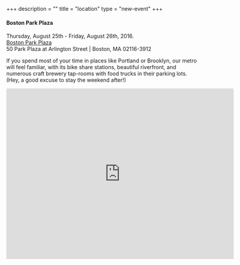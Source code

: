 +++
description = ""
title = "location"
type = "new-event"
+++
<h4>Boston Park Plaza</h4>
<p>
Thursday, August 25th - Friday, August 26th, 2016.<br>
<a href="http://www.bostonparkplaza.com/">Boston Park Plaza</a><br>
50 Park Plaza at Arlington Street | Boston, MA 02116-3912
</p>

<p>If you spend most of your time in places like Portland or Brooklyn, our metro will feel familiar,
with its bike share stations, beautiful riverfront, and numerous craft brewery tap-rooms with food
trucks in their parking lots. (Hey, a good excuse to stay the weekend after!)</p>

<iframe src="https://www.google.com/maps/embed?pb=!1m18!1m12!1m3!1d11793.333903135132!2d-71.07515014266356!3d42.35673189906786!2m3!1f0!2f0!3f0!3m2!1i1024!2i768!4f13.1!3m3!1m2!1s0x89e37a745efb08b5%3A0x4823356af08a02e8!2sBoston+Park+Plaza!5e0!3m2!1sen!2sus!4v1459092394523" width="600" height="450" frameborder="0" style="border:0" allowfullscreen></iframe>